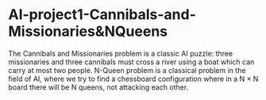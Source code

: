 # AI-project1-Cannibals-and-Missionaries&NQueens
The Cannibals and Missionaries problem is a classic AI puzzle: three missionaries and three cannibals must cross a river using a boat which can carry at most two people.  N-Queen problem is a classical problem in the field of AI, where we try to find a chessboard configuration where in a N × N board there will be N queens, not attacking each other.
